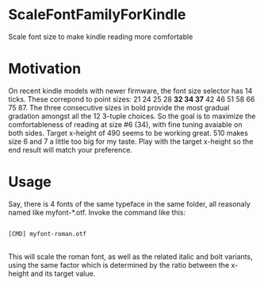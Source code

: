 # ScaleFontFamilyForKindle
Scale font size to make kindle reading more comfortable

# Motivation
On recent kindle models with newer firmware, the font size selector has 14 ticks. These correpond to point sizes: 21 24 25 28 <strong>32 34 37</strong> 42 46 51 58 66 75 87. The three consecutive sizes in bold provide the most gradual gradation amongst all the 12 3-tuple choices. So the goal is to maximize the comfortableness of reading at size #6 (34), with fine tuning  avaiable on both sides. Target x-height of 490 seems to be working great. 510 makes size 6 and 7 a little too big for my taste. Play with the target x-height so the end result will match your preference.

# Usage
Say, there is 4 fonts of the same typeface in the same folder, all reasonaly named like myfont-\*.otf. Invoke the command like this:
<pre>
<code>
[CMD] myfont-roman.otf
</code>
</pre>
This will scale the roman font, as well as the related italic and bolt variants, using the same factor which is determined by the ratio between the x-height and its target value.
